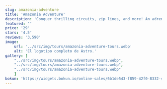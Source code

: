 ```yaml
---
slug: amazonia-adventure
title: 'Amazonia Adventure'
description: 'Conquer thrilling circuits, zip lines, and more! An adrenaline-fueled escapade awaits in Cercedilla'
featured: ''
price: '29'
stars: '4.5'
reviews: '3,590'
image:
    url: '../src/img/tours/amazonia-adventure-tours.webp'
    alt: 'El logotipo completo de Astro.'
gallery: [
    "../src/img/tours/amazonia-adventure-tours.webp",
    "../src/img/tours/amazonia-adventure-tours.webp",
    "../src/img/tours/amazonia-adventure-tours.webp"
    ]
bokun: 'https://widgets.bokun.io/online-sales/6b1de543-f859-42f0-8332-446d14d349f4/experience/806807?partialView=1'
---
```

